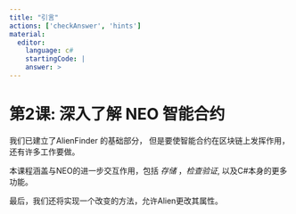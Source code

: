 ```yaml
---
title: "引言"
actions: ['checkAnswer', 'hints']
material: 
  editor:
    language: c#
    startingCode: |
    answer: > 
---
```


# 第2课: 深入了解 NEO 智能合约

我们已建立了AlienFinder 的基础部分，
但是要使智能合约在区块链上发挥作用，还有许多工作要做。

本课程涵盖与NEO的进一步交互作用，包括 *存储* ，*检查验证*, 以及C#本身的更多功能。

最后，我们还将实现一个改变的方法，允许Alien更改其属性。
